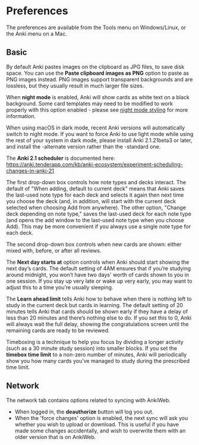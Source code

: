 # Preferences

The preferences are available from the Tools menu on Windows/Linux, or
the Anki menu on a Mac.

## Basic

By default Anki pastes images on the clipboard as JPG files, to save
disk space. You can use the **Paste clipboard images as PNG** option to
paste as PNG images instead. PNG images support transparent backgrounds
and are lossless, but they usually result in much larger file sizes.

When **night mode** is enabled, Anki will show cards as white text on a
black background. Some card templates may need to be modified to work
properly with this option enabled - please see [night mode
styling](templates/styling.md#night-mode) for more information.

When using macOS in dark mode, recent Anki versions will automatically
switch to night mode. If you want to force Anki to use light mode while
using the rest of your system in dark mode, please install Anki
2.1.21beta3 or later, and install the -alternate version rather than the
-standard one.

The **Anki 2.1 scheduler** is documented here:
<https://anki.tenderapp.com/kb/anki-ecosystem/experiment-scheduling-changes-in-anki-21>

The first drop-down box controls how note types and decks interact. The
default of "When adding, default to current deck" means that Anki saves
the last-used note type for each deck and selects it again then next
time you choose the deck (and, in addition, will start with the current
deck selected when choosing Add from anywhere). The other option,
"Change deck depending on note type," saves the last-used deck for each
note type (and opens the add window to the last-used note type when you
choose Add). This may be more convenient if you always use a single note
type for each deck.

The second drop-down box controls when new cards are shown: either mixed
with, before, or after all reviews.

The **Next day starts at** option controls when Anki should start
showing the next day’s cards. The default setting of 4AM ensures that if
you’re studying around midnight, you won’t have two days' worth of cards
shown to you in one session. If you stay up very late or wake up very
early, you may want to adjust this to a time you’re usually sleeping.

The **Learn ahead limit** tells Anki how to behave when there is nothing
left to study in the current deck but cards in learning. The default
setting of 20 minutes tells Anki that cards should be shown early if
they have a delay of less than 20 minutes and there’s nothing else to
do. If you set this to 0, Anki will always wait the full delay, showing
the congratulations screen until the remaining cards are ready to be
reviewed.

Timeboxing is a technique to help you focus by dividing a longer
activity (such as a 30 minute study session) into smaller blocks. If you
set the **timebox time limit** to a non-zero number of minutes, Anki
will periodically show you how many cards you’ve managed to study during
the prescribed time limit.

## Network

The network tab contains options related to syncing with AnkiWeb.

- When logged in, the **deauthorize** button will log you out.
- When the 'force changes' option is enabled, the next sync will
ask you whether you wish to upload or download. This is useful if
you have made some changes accidentally, and wish to overwrite them
with an older version that is on AnkiWeb.


